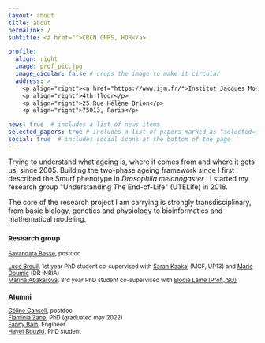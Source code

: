 ```yaml
---
layout: about
title: about
permalink: /
subtitle: <a href="">CRCN CNRS, HDR</a>

profile:
  align: right
  image: prof_pic.jpg
  image_cicular: false # crops the image to make it circular
  address: >
    <p align="right"><a href="https://www.ijm.fr/">Institut Jacques Monod</a> - <a href = "https://www.ijm.fr/research-topics/courtier-lab-va/?lang=en#1645024419730-620d35cf-4875">Team Courtier</a> </p> 
    <p align="right">4th floor</p>
    <p align="right">25 Rue Hélène Brion</p>
    <p align="right">75013, Paris</p>

news: true  # includes a list of news items
selected_papers: true # includes a list of papers marked as "selected={true}"
social: true  # includes social icons at the bottom of the page
---
```


<p>Trying to understand what ageing is, where it comes from and where it gets us, since 2005. Building the two-phase ageing framework since I first described the Smurf phenotype in <i> Drosophila melanogaster </i>. I started my research group "Understanding The End-of-Life" (UTELife) in 2018.</p>
<p>The core of the research project I am carrying is strongly transdisciplinary, from basic biology, genetics and physiology to bioinformatics and mathematical modeling. </p>

<p><small>
<h3> Research group </h3>
<a href = "https://www.researchgate.net/profile/Savandara-Besse">Savandara Besse</a>, postdoc<br>

<a href="https://www.linkedin.com/in/luce-breuil-4829081b9/?originalSubdomain=fr">Luce Breuil</a>, 1st year PhD student co-supervised with <a href="https://www.researchgate.net/profile/Sarah-Kaakai">Sarah Kaakai</a> (MCF, UP13) and <a href="https://www.researchgate.net/profile/Marie-Doumic"> Marie Doumic</a> (DR INRIA)<br>
<a href = "https://www.researchgate.net/profile/Marina-Abakarova">Marina Abakarova</a>, 3rd year PhD student co-supervised with <a href = "http://www.lcqb.upmc.fr/laine/Home.html"> Elodie Laine (Prof., SU) </a><br>

<h3> Alumni </h3>
<a href = "https://www.researchgate.net/profile/Celine-Cansell">Céline Cansell</a>, postdoc<br>
<a href = "https://www.researchgate.net/profile/Flaminia-Zane">Flaminia Zane</a>, PhD (graduated may 2022)<br>
<a href = "https://www.researchgate.net/profile/Fanny-Bain">Fanny Bain</a>, Engineer<br>
<a href = "https://www.researchgate.net/profile/Hayet-Bouzid-2">Hayet Bouzid</a>, PhD student</small>